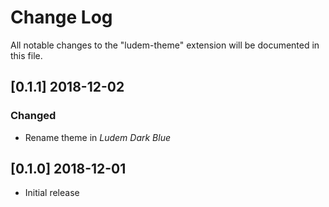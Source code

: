 # Change Log
All notable changes to the "ludem-theme" extension will be documented in this file.

## [0.1.1] 2018-12-02
### Changed
- Rename theme in _Ludem Dark Blue_

## [0.1.0] 2018-12-01
- Initial release
